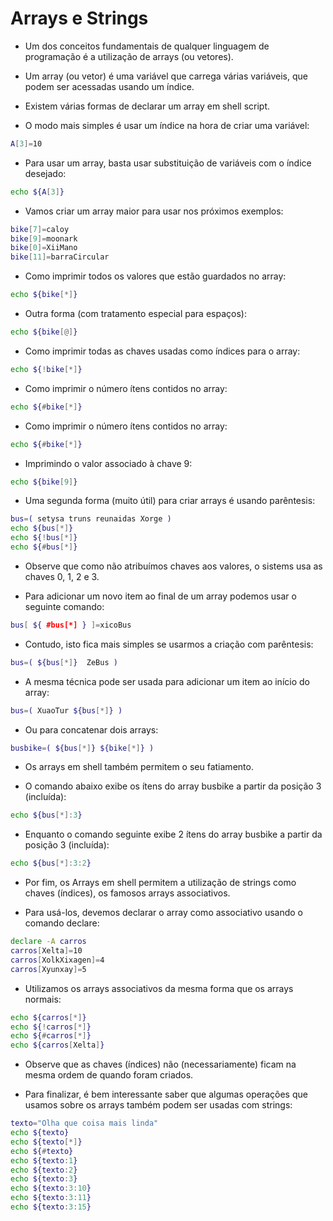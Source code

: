 # Arrays e Strings

* Um dos conceitos fundamentais de qualquer linguagem de programação é a utilização de arrays (ou vetores).

* Um array (ou vetor) é uma variável que carrega várias variáveis, que podem ser acessadas usando um índice.

* Existem várias formas de declarar um array em shell script.

* O modo mais simples é usar um índice na hora de criar uma variável:

```bash
A[3]=10
```

* Para usar um array, basta usar substituição de variáveis com o índice desejado:

```bash
echo ${A[3]}
```

* Vamos criar um array maior para usar nos próximos exemplos:

```bash
bike[7]=caloy
bike[9]=moonark
bike[0]=XiiMano
bike[11]=barraCircular
```

* Como imprimir todos os valores que estão guardados no array:

```bash
echo ${bike[*]}
```

* Outra forma (com tratamento especial para espaços):

```bash
echo ${bike[@]}
```

* Como imprimir todas as chaves usadas como índices para o array:

```bash
echo ${!bike[*]}
```

* Como imprimir o número ítens contidos no array:

```bash
echo ${#bike[*]}
```

* Como imprimir o número ítens contidos no array:

```bash
echo ${#bike[*]}
```

* Imprimindo o valor associado à chave 9:

```bash
echo ${bike[9]}
```

* Uma segunda forma (muito útil) para criar arrays é usando parêntesis:

```bash
bus=( setysa truns reunaidas Xorge )
echo ${bus[*]}
echo ${!bus[*]}
echo ${#bus[*]}
```

* Observe que como não atribuímos chaves aos valores, o sistems usa as chaves 0, 1, 2 e 3.

* Para adicionar um novo item ao final de um array podemos usar o seguinte comando:

```bash
bus[ ${ #bus[*] } ]=xicoBus
```

* Contudo, isto fica mais simples se usarmos a criação com parêntesis:

```bash
bus=( ${bus[*]}  ZeBus )
```

* A mesma técnica pode ser usada para adicionar um item ao início do array:

```bash
bus=( XuaoTur ${bus[*]} )
```

* Ou para concatenar dois arrays:

```bash
busbike=( ${bus[*]} ${bike[*]} )
```

* Os arrays em shell também permitem o seu fatiamento.

* O comando abaixo exibe os ítens do array busbike a partir da posição 3 (incluída):

```bash
echo ${bus[*]:3}
```

* Enquanto o comando seguinte exibe 2 ítens do array busbike a partir da posição 3 (incluída):

```bash
echo ${bus[*]:3:2}
```

* Por fim, os Arrays em shell permitem a utilização de strings como chaves (índices), os famosos arrays associativos.

* Para usá-los, devemos declarar o array como associativo usando o comando declare:

```bash
declare -A carros
carros[Xelta]=10
carros[XolkXixagen]=4
carros[Xyunxay]=5
```

* Utilizamos os arrays associativos da mesma forma que os arrays normais:

```bash
echo ${carros[*]}
echo ${!carros[*]}
echo ${#carros[*]}
echo ${carros[Xelta]}
```

* Observe que as chaves (índices) não (necessariamente) ficam na mesma ordem de quando foram criados.

* Para finalizar, é bem interessante saber que algumas operações que usamos sobre os arrays
também podem ser usadas com strings:

```bash
texto="Olha que coisa mais linda"
echo ${texto}
echo ${texto[*]}
echo ${#texto}
echo ${texto:1}
echo ${texto:2}
echo ${texto:3}
echo ${texto:3:10}
echo ${texto:3:11}
echo ${texto:3:15}
```



